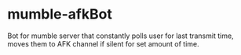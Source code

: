 # mumble-afkBot
Bot for mumble server that constantly polls user for last transmit time, moves them to AFK channel if silent for set amount of time.
